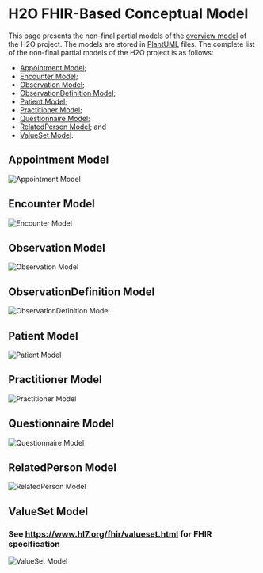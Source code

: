 # H2O FHIR-Based Conceptual Model

This page presents the non-final partial models of the [overview model](https://github.com/IMI-H2O/h2o-conceptual-model) of the H2O project. The models are stored in [PlantUML](https://plantuml.com) files. The complete list of the non-final partial models of the H2O project is as follows:
- [Appointment Model](https://github.com/IMI-H2O/h2o-conceptual-model/blob/main/models#appointment-model);
- [Encounter Model](https://github.com/IMI-H2O/h2o-conceptual-model/tree/main/models#encounter-model);
- [Observation Model](https://github.com/IMI-H2O/h2o-conceptual-model/tree/main/models#observation-model);
- [ObservationDefinition Model](https://github.com/IMI-H2O/h2o-conceptual-model/tree/main/models#observationdefinition-model);
- [Patient Model](https://github.com/IMI-H2O/h2o-conceptual-model/tree/main/models#patient-model);
- [Practitioner Model](https://github.com/IMI-H2O/h2o-conceptual-model/tree/main/models#practitioner-model);
- [Questionnaire Model](https://github.com/IMI-H2O/h2o-conceptual-model/tree/main/models#questionnaire-model);
- [RelatedPerson Model](https://github.com/IMI-H2O/h2o-conceptual-model/tree/main/models#relatedperson-model); and
- [ValueSet Model](https://github.com/IMI-H2O/h2o-conceptual-model/tree/main/models#valueset-model).


## Appointment Model
![Appointment Model](http://www.plantuml.com/plantuml/proxy?cache=no&src=https://raw.githubusercontent.com/IMI-H2O/h2o-conceptual-model/main/models/appointment.puml)

## Encounter Model
![Encounter Model](http://www.plantuml.com/plantuml/proxy?cache=no&src=https://raw.githubusercontent.com/IMI-H2O/h2o-conceptual-model/main/models/encounter.puml)


## Observation Model
![Observation Model](http://www.plantuml.com/plantuml/proxy?cache=no&src=https://raw.githubusercontent.com/IMI-H2O/h2o-conceptual-model/main/models/observation.puml)


## ObservationDefinition Model
![ObservationDefinition Model](http://www.plantuml.com/plantuml/proxy?cache=no&src=https://raw.githubusercontent.com/IMI-H2O/h2o-conceptual-model/main/models/observation_definition.puml)


## Patient Model
![Patient Model](http://www.plantuml.com/plantuml/proxy?cache=no&src=https://raw.githubusercontent.com/IMI-H2O/h2o-conceptual-model/main/models/patient.puml)


## Practitioner Model
![Practitioner Model](http://www.plantuml.com/plantuml/proxy?cache=no&src=https://raw.githubusercontent.com/IMI-H2O/h2o-conceptual-model/main/models/practitioner.puml)


## Questionnaire Model
![Questionnaire Model](http://www.plantuml.com/plantuml/proxy?cache=no&src=https://raw.githubusercontent.com/IMI-H2O/h2o-conceptual-model/main/models/questionnaire.puml)


## RelatedPerson Model
![RelatedPerson Model](http://www.plantuml.com/plantuml/proxy?cache=no&src=https://raw.githubusercontent.com/IMI-H2O/h2o-conceptual-model/main/models/related_person.puml)


## ValueSet Model
### See https://www.hl7.org/fhir/valueset.html for FHIR specification
![ValueSet Model](http://www.plantuml.com/plantuml/proxy?cache=no&src=https://raw.githubusercontent.com/IMI-H2O/h2o-conceptual-model/main/models/value_set.puml)


<!--
## Overview Model
![Overview Model](http://www.plantuml.com/plantuml/proxy?cache=no&src=https://raw.githubusercontent.com/IMI-H2O/h2o-conceptual-model/main/overview.puml)

Check also the [Conceptual/Class Model](https://github.com/IMI-H2O/h2o-conceptual-model/blob/main/tmp/README.md).
-->


